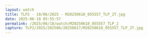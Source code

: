 ```yaml
---
layout: watch
title: TLP2 - 18/06/2025 - M20250618_055557_TLP_2T.jpg
date: 2025-06-18 05:55:57
permalink: /2025/06/18/watch/M20250618_055557_TLP_2
capture: TLP2/2025/202506/20250617/M20250618_055557_TLP_2T.jpg
---
```

